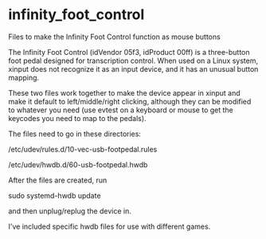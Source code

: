 # infinity_foot_control
Files to make the Infinity Foot Control function as mouse buttons

The Infinity Foot Control (idVendor 05f3, idProduct 00ff) is a three-button foot pedal designed for transcription control.  When used on a Linux system, xinput does not recognize it as an input device, and it has an unusual button mapping.

These two files work together to make the device appear in xinput and make it default to left/middle/right clicking, although they can be modified to whatever you need (use evtest on a keyboard or mouse to get the keycodes you need to map to the pedals).

The files need to go in these directories:

/etc/udev/rules.d/10-vec-usb-footpedal.rules

/etc/udev/hwdb.d/60-usb-footpedal.hwdb

After the files are created, run

sudo systemd-hwdb update

and then unplug/replug the device in. 


I've included specific hwdb files for use with different games.
